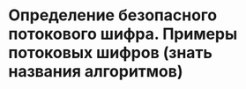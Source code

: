# Определение безопасного потокового шифра. Примеры потоковых шифров (знать названия алгоритмов)



